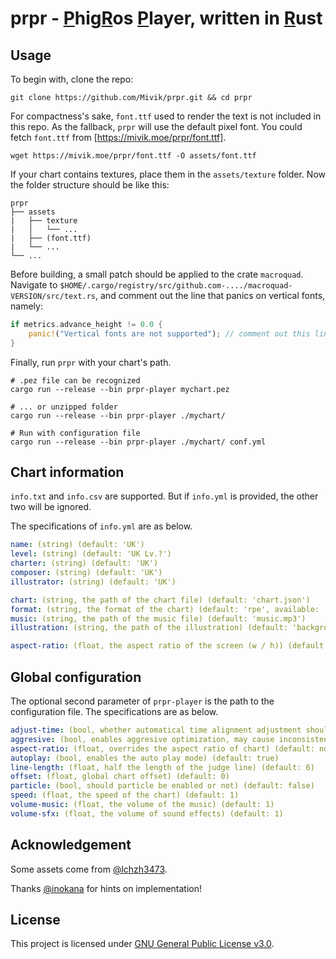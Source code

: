# prpr - <ins>P</ins>hig<ins>R</ins>os <ins>P</ins>layer, written in <ins>R</ins>ust

## Usage

To begin with, clone the repo:

```shell
git clone https://github.com/Mivik/prpr.git && cd prpr
```

For compactness's sake, `font.ttf` used to render the text is not included in this repo. As the fallback, `prpr` will use the default pixel font. You could fetch `font.ttf` from [https://mivik.moe/prpr/font.ttf].

```shell
wget https://mivik.moe/prpr/font.ttf -O assets/font.ttf
```

If your chart contains textures, place them in the `assets/texture` folder. Now the folder structure should be like this:

```
prpr
├── assets
|   ├── texture
|   │   └── ...
|   ├── (font.ttf)
|   └── ...
└── ...
```

Before building, a small patch should be applied to the crate `macroquad`. Navigate to `$HOME/.cargo/registry/src/github.com-..../macroquad-VERSION/src/text.rs`, and comment out the line that panics on vertical fonts, namely:

```rust
if metrics.advance_height != 0.0 {
    panic!("Vertical fonts are not supported"); // comment out this line
}
```

Finally, run `prpr` with your chart's path.

```shell
# .pez file can be recognized
cargo run --release --bin prpr-player mychart.pez

# ... or unzipped folder
cargo run --release --bin prpr-player ./mychart/

# Run with configuration file
cargo run --release --bin prpr-player ./mychart/ conf.yml
```

## Chart information

`info.txt` and `info.csv` are supported. But if `info.yml` is provided, the other two will be ignored. 

The specifications of `info.yml` are as below.

```yml
name: (string) (default: 'UK')
level: (string) (default: 'UK Lv.?')
charter: (string) (default: 'UK')
composer: (string) (default: 'UK')
illustrator: (string) (default: 'UK')

chart: (string, the path of the chart file) (default: 'chart.json')
format: (string, the format of the chart) (default: 'rpe', available: 'rpe', 'pgr', 'pec')
music: (string, the path of the music file) (default: 'music.mp3')
illustration: (string, the path of the illustration) (default: 'background.png')

aspect-ratio: (float, the aspect ratio of the screen (w / h)) (default: 16 / 9)
```

## Global configuration

The optional second parameter of `prpr-player` is the path to the configuration file. The specifications are as below.

```yml
adjust-time: (bool, whether automatical time alignment adjustment should be enabled) (default: false)
aggresive: (bool, enables aggresive optimization, may cause inconsistent render result) (default: true)
aspect-ratio: (float, overrides the aspect ratio of chart) (default: none)
autoplay: (bool, enables the auto play mode) (default: true)
line-length: (float, half the length of the judge line) (default: 6)
offset: (float, global chart offset) (default: 0)
particle: (bool, should particle be enabled or not) (default: false)
speed: (float, the speed of the chart) (default: 1)
volume-music: (float, the volume of the music) (default: 1)
volume-sfx: (float, the volume of sound effects) (default: 1)
```

## Acknowledgement

Some assets come from [@lchzh3473](https://github.com/lchzh3473).

Thanks [@inokana](https://github.com/GBTP) for hints on implementation!

## License

This project is licensed under [GNU General Public License v3.0](LICENSE).
